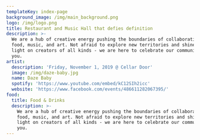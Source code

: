 ```yaml
---
templateKey: index-page
background_image: /img/main_background.png
logo: /img/logo.png
title: Restaurant and Music Hall that defies definition
description: >-
  We are a hub of creative energy pushing the boundaries of collaboration in
  food, music, and art. Not afraid to explore new territories and shine the
  light on creators of all kinds - we are here to celebrate our community with
  you.
artist:
  description: 'Friday, November 1, 2019 @ Cellar Door'
  image: /img/daze-baby.jpg
  name: Daze Baby
  spotify: 'https://www.youtube.com/embed/kC12SIh2icc'
  website: 'https://www.facebook.com/events/486611282067395/'
food:
  title: Food & Drinks
  description: >-
    We are a hub of creative energy pushing the boundaries of collaboration in
    food, music, and art. Not afraid to explore new territories and shine the
    light on creators of all kinds - we are here to celebrate our community with
    you.
---
```


